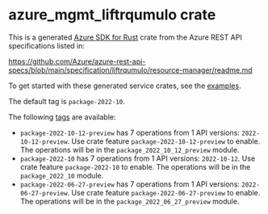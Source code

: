 # azure_mgmt_liftrqumulo crate

This is a generated [Azure SDK for Rust](https://github.com/Azure/azure-sdk-for-rust) crate from the Azure REST API specifications listed in:

https://github.com/Azure/azure-rest-api-specs/blob/main/specification/liftrqumulo/resource-manager/readme.md

To get started with these generated service crates, see the [examples](https://github.com/Azure/azure-sdk-for-rust/blob/main/services/README.md#examples).

The default tag is `package-2022-10`.

The following [tags](https://github.com/Azure/azure-sdk-for-rust/blob/main/services/tags.md) are available:

- `package-2022-10-12-preview` has 7 operations from 1 API versions: `2022-10-12-preview`. Use crate feature `package-2022-10-12-preview` to enable. The operations will be in the `package_2022_10_12_preview` module.
- `package-2022-10` has 7 operations from 1 API versions: `2022-10-12`. Use crate feature `package-2022-10` to enable. The operations will be in the `package_2022_10` module.
- `package-2022-06-27-preview` has 7 operations from 1 API versions: `2022-06-27-preview`. Use crate feature `package-2022-06-27-preview` to enable. The operations will be in the `package_2022_06_27_preview` module.